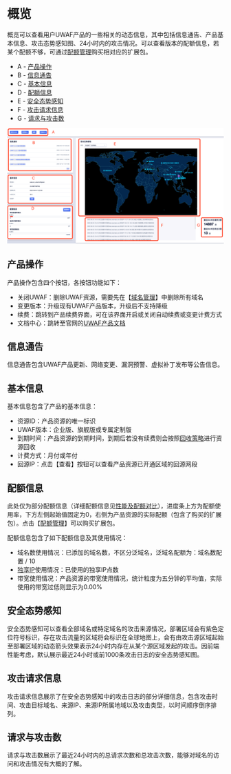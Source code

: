 # 概览

概览可以查看用户UWAF产品的一些相关的动态信息，其中包括信息通告、产品基本信息、攻击态势感知图、24小时内的攻击情况。可以查看版本的配额信息，若某个配额不够，可通过[配额管理](/uewaf/features/info/Quota_management)购买相对应的扩展包。

- A - [产品操作](/uewaf/features/info/Info?id=产品操作)
- B - [信息通告](/uewaf/features/info/Info?id=信息通告)
- C - [基本信息](/uewaf/features/info/Info?id=基本信息)
- D - [配额信息](/uewaf/features/info/Info?id=配额信息)
- E - [安全态势感知](/uewaf/features/info/Info?id=安全态势感知)
- F - [攻击请求信息](/uewaf/features/info/Info?id=攻击请求信息)
- G - [请求与攻击数](/uewaf/features/info/Info?id=请求与攻击数)

![info_img_1](/images/info_img_1.png)


## 产品操作

产品操作包含四个按钮，各按钮功能如下：
- 关闭UWAF：删除UWAF资源，需要先在【[域名管理](/uewaf/features/domain/Domain_set)】中删除所有域名
- 变更版本：升级现有UWAF产品版本，升级后不支持降级
- 续费：跳转到产品续费界面，可在该界面开启或关闭自动续费或变更计费方式
- 文档中心：跳转至官网的[UWAF产品文档](/uewaf/README)

## 信息通告

信息通告包含UWAF产品更新、网络变更、漏洞预警、虚拟补丁发布等公告信息。

## 基本信息

基本信息包含了产品的基本信息：
- 资源ID：产品资源的唯一标识
- UWAF版本：企业版、旗舰版或专属定制版
- 到期时间：产品资源的到期时间，到期后若没有续费则会按照[回收策略](/uewaf/steer/Recycling_strategy)进行资源回收
- 计费方式：月付或年付
- <div id="back-ips"></div>回源IP：点击【查看】按钮可以查看产品资源已开通区域的回源网段

## 配额信息

此处仅为部分配额信息（详细配额信息见[性能及配额对比](/uewaf/steer/Version_selection?id=性能及配额对比)），进度条上方为配额使用率，下方左侧起始值固定为0，右侧为产品资源的实际配额（包含了购买的扩展包）。点击【[配额管理](/uewaf/features/info/Quota_management)】可以购买扩展包。

配额信息包含了如下配额信息及其使用情况：
- 域名数使用情况：已添加的域名数，不区分泛域名，泛域名配额为：域名数配置 / 10
- [独享IP](/uewaf/features/domain/Domain_set?id=exclusive-ip)使用情况：已使用的独享IP点数
- 带宽使用情况：产品资源的带宽使用情况，统计粒度为五分钟的平均值，实际使用的带宽过低则显示为0.00%

## 安全态势感知

安全态势感知可以查看全部域名或特定域名的攻击来源情况，部署区域会有紫色定位符号标识，存在攻击流量的区域将会标识在全球地图上，会有由攻击源区域起始至部署区域的动态箭头效果表示24小时内存在从某个源区域发起的攻击。因前端性能考虑，默认展示最近24小时或前1000条攻击日志的安全态势感知图。

## 攻击请求信息

攻击请求信息展示了在安全态势感知中的攻击日志的部分详细信息，包含攻击时间、攻击目标域名、来源IP、来源IP所属地域以及攻击类型，以时间顺序倒序排列。

## 请求与攻击数

请求与攻击数展示了最近24小时内的总请求次数和总攻击次数，能够对域名的访问和攻击情况有大概的了解。


